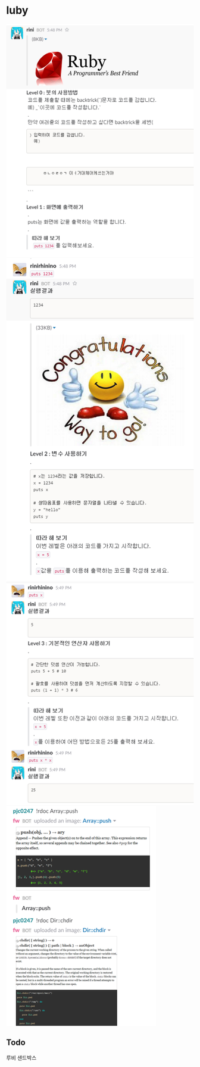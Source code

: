 luby
====

![i](imgs/img1.png)<br>
![i](imgs/img2.png)<br>
![i](imgs/img3.png)<br>
![i](imgs/img4.png)<br>

Todo
----
루비 샌드박스 